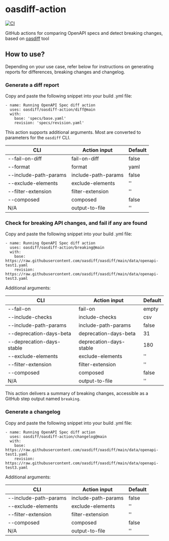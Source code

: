 # oasdiff-action
[![CI](https://github.com/oasdiff/oasdiff-action/actions/workflows/test.yaml/badge.svg)](https://github.com/oasdiff/oasdiff-action/actions)

GitHub actions for comparing OpenAPI specs and detect breaking changes, based on [oasdiff](https://github.com/oasdiff/oasdiff) tool

## How to use?
Depending on your use case, refer below for instructions on generating reports for differences, breaking changes and changelog.

### Generate a diff report
Copy and paste the following snippet into your build .yml file:
```
- name: Running OpenAPI Spec diff action
  uses: oasdiff/oasdiff-action/diff@main
  with:
    base: 'specs/base.yaml'
    revision: 'specs/revision.yaml'
```

This action supports additional arguments. Most are converted to parameters for the `oasdiff` CLI.

| CLI                   | Action input        | Default |
| --------------------- | ------------------- | ------- |
| --fail-on-diff        | fail-on-diff        | false   |
| --format              | format              | yaml    |
| --include-path-params | include-path-params | false   |
| --exclude-elements    | exclude-elements    | ''      |
| --filter-extension    | filter-extension    | ''      |
| --composed            | composed            | false   |
| N/A                   | output-to-file      | ''      |

### Check for breaking API changes, and fail if any are found
Copy and paste the following snippet into your build .yml file:
```
- name: Running OpenAPI Spec diff action
  uses: oasdiff/oasdiff-action/breaking@main
  with:
    base: https://raw.githubusercontent.com/oasdiff/oasdiff/main/data/openapi-test1.yaml
    revision: https://raw.githubusercontent.com/oasdiff/oasdiff/main/data/openapi-test3.yaml
```

Additional arguments:

| CLI                       | Action input            | Default |
| ------------------------- | ----------------------- | ------- |
| --fail-on                 | fail-on                 | empty   |
| --include-checks          | include-checks          | csv     |
| --include-path-params     | include-path-params     | false   |
| --deprecation-days-beta   | deprecation-days-beta   | 31      |
| --deprecation-days-stable | deprecation-days-stable | 180     |
| --exclude-elements        | exclude-elements        | ''      |
| --filter-extension        | filter-extension        | ''      |
| --composed                | composed                | false   |
| N/A                       | output-to-file          | ''      |

This action delivers a summary of breaking changes, accessible as a GitHub step output named `breaking`.

### Generate a changelog
Copy and paste the following snippet into your build .yml file:
```
- name: Running OpenAPI Spec diff action
  uses: oasdiff/oasdiff-action/changelog@main
  with:
    base: https://raw.githubusercontent.com/oasdiff/oasdiff/main/data/openapi-test1.yaml
    revision: https://raw.githubusercontent.com/oasdiff/oasdiff/main/data/openapi-test3.yaml
```

Additional arguments:

| CLI                   | Action input        | Default |
| --------------------- | ------------------- | ------- |
| --include-path-params | include-path-params | false   |
| --exclude-elements    | exclude-elements    | ''      |
| --filter-extension    | filter-extension    | ''      |
| --composed            | composed            | false   |
| N/A                   | output-to-file      | ''      |
